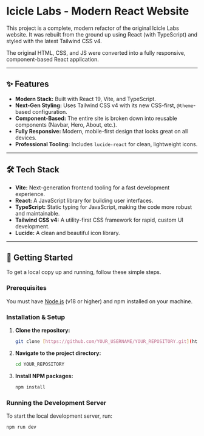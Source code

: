 # Icicle Labs - Modern React Website

This project is a complete, modern refactor of the original Icicle Labs website. It was rebuilt from the ground up using React (with TypeScript) and styled with the latest Tailwind CSS v4.

The original HTML, CSS, and JS were converted into a fully responsive, component-based React application.

---

## ✨ Features

- **Modern Stack:** Built with React 19, Vite, and TypeScript.
- **Next-Gen Styling:** Uses Tailwind CSS v4 with its new CSS-first, `@theme`-based configuration.
- **Component-Based:** The entire site is broken down into reusable components (Navbar, Hero, About, etc.).
- **Fully Responsive:** Modern, mobile-first design that looks great on all devices.
- **Professional Tooling:** Includes `lucide-react` for clean, lightweight icons.

---

## 🛠️ Tech Stack

- **Vite:** Next-generation frontend tooling for a fast development experience.
- **React:** A JavaScript library for building user interfaces.
- **TypeScript:** Static typing for JavaScript, making the code more robust and maintainable.
- **Tailwind CSS v4:** A utility-first CSS framework for rapid, custom UI development.
- **Lucide:** A clean and beautiful icon library.

---

## 🚀 Getting Started

To get a local copy up and running, follow these simple steps.

### Prerequisites

You must have [Node.js](https://nodejs.org/) (v18 or higher) and npm installed on your machine.

### Installation & Setup

1.  **Clone the repository:**

    ```sh
    git clone [https://github.com/YOUR_USERNAME/YOUR_REPOSITORY.git](https://github.com/YOUR_USERNAME/YOUR_REPOSITORY.git)
    ```

2.  **Navigate to the project directory:**

    ```sh
    cd YOUR_REPOSITORY
    ```

3.  **Install NPM packages:**
    ```sh
    npm install
    ```

### Running the Development Server

To start the local development server, run:

```sh
npm run dev
```
